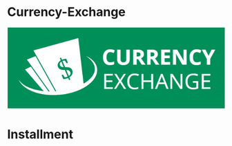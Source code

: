 # Currency-Exchange
![](https://github.com/asemshaath/Currency-Exchange/blob/main/logo.png)
# Installment
